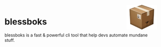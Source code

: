 <img width="100px" align="right" alt="blessboks logo" src="./assets/blessbox-logo.png" title="blessboks"/>

 
# blessboks
blessboks is a fast & powerful cli tool that help devs automate mundane stuff.


